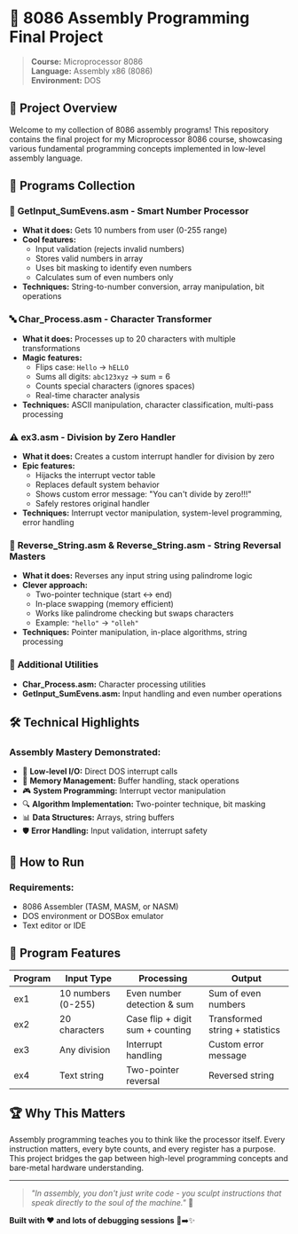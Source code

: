 # 🎯 8086 Assembly Programming Final Project

> **Course:** Microprocessor 8086  
> **Language:** Assembly x86 (8086)  
> **Environment:** DOS  

## 🚀 Project Overview

Welcome to my collection of 8086 assembly programs! This repository contains the final project for my Microprocessor 8086 course, showcasing various fundamental programming concepts implemented in low-level assembly language.

## 📁 Programs Collection

### 🔢 **GetInput_SumEvens.asm** - Smart Number Processor
- **What it does:** Gets 10 numbers from user (0-255 range)
- **Cool features:** 
  - Input validation (rejects invalid numbers)
  - Stores valid numbers in array
  - Uses bit masking to identify even numbers
  - Calculates sum of even numbers only
- **Techniques:** String-to-number conversion, array manipulation, bit operations

### 🔤 **Char_Process.asm** - Character Transformer
- **What it does:** Processes up to 20 characters with multiple transformations
- **Magic features:**
  - Flips case: `Hello` → `hELLO`
  - Sums all digits: `abc123xyz` → sum = 6
  - Counts special characters (ignores spaces)
  - Real-time character analysis
- **Techniques:** ASCII manipulation, character classification, multi-pass processing

### ⚠️ **ex3.asm** - Division by Zero Handler
- **What it does:** Creates a custom interrupt handler for division by zero
- **Epic features:**
  - Hijacks the interrupt vector table
  - Replaces default system behavior
  - Shows custom error message: "You can't divide by zero!!!"
  - Safely restores original handler
- **Techniques:** Interrupt vector manipulation, system-level programming, error handling

### 🔄 **Reverse_String.asm & Reverse_String.asm** - String Reversal Masters
- **What it does:** Reverses any input string using palindrome logic
- **Clever approach:**
  - Two-pointer technique (start ↔ end)
  - In-place swapping (memory efficient)
  - Works like palindrome checking but swaps characters
  - Example: `"hello"` → `"olleh"`
- **Techniques:** Pointer manipulation, in-place algorithms, string processing

### 🎯 **Additional Utilities**
- **Char_Process.asm:** Character processing utilities
- **GetInput_SumEvens.asm:** Input handling and even number operations

## 🛠️ Technical Highlights

### **Assembly Mastery Demonstrated:**
- 🔧 **Low-level I/O:** Direct DOS interrupt calls
- 🧠 **Memory Management:** Buffer handling, stack operations
- 🎮 **System Programming:** Interrupt vector manipulation
- 🔍 **Algorithm Implementation:** Two-pointer technique, bit masking
- 📊 **Data Structures:** Arrays, string buffers
- 🛡️ **Error Handling:** Input validation, interrupt safety

## 🚀 How to Run

### **Requirements:**
- 8086 Assembler (TASM, MASM, or NASM)
- DOS environment or DOSBox emulator
- Text editor or IDE

## 🎨 Program Features

| Program | Input Type | Processing | Output |
|---------|------------|------------|---------|
| ex1 | 10 numbers (0-255) | Even number detection & sum | Sum of even numbers |
| ex2 | 20 characters | Case flip + digit sum + counting | Transformed string + statistics |
| ex3 | Any division | Interrupt handling | Custom error message |
| ex4 | Text string | Two-pointer reversal | Reversed string |



## 🏆 Why This Matters

Assembly programming teaches you to think like the processor itself. Every instruction matters, every byte counts, and every register has a purpose. This project bridges the gap between high-level programming concepts and bare-metal hardware understanding.

---

> *"In assembly, you don't just write code - you sculpt instructions that speak directly to the soul of the machine."* 🤖

**Built with ❤️ and lots of debugging sessions** 🐛➡️✨
